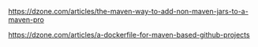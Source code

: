 
https://dzone.com/articles/the-maven-way-to-add-non-maven-jars-to-a-maven-pro

https://dzone.com/articles/a-dockerfile-for-maven-based-github-projects



